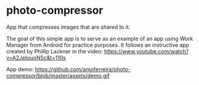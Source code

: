 # photo-compressor

App that compresses images that are shared to it.

The goal of this simple app is to serve as an example of an app using Work Manager from Android for practice purposes. It follows an instructive app created by Phillip Lackner in the video: https://www.youtube.com/watch?v=A2JetouoNSc&t=110s 

App demo:
https://github.com/amoferreira/photo-compressor/blob/master/assets/demo.gif
